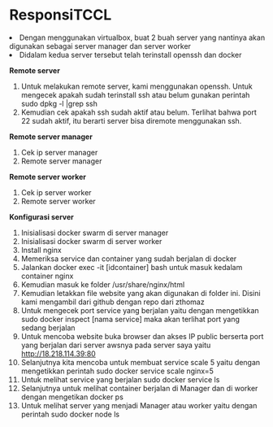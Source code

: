 # <b>ResponsiTCCL</b>

<li>Dengan menggunakan virtualbox, buat 2 buah server yang nantinya akan digunakan sebagai server manager dan server worker</li>
<li>Didalam kedua server tersebut telah terinstall openssh dan docker</li>


<b>Remote server</b>
1.	Untuk melakukan remote server, kami menggunakan openssh. Untuk mengecek apakah sudah terinstall ssh atau belum gunakan perintah sudo dpkg -l |grep ssh
2.	Kemudian cek apakah ssh sudah aktif atau belum. Terlihat bahwa port 22 sudah aktif, itu berarti server bisa diremote menggunakan ssh.

<b>Remote server manager</b>
1.	Cek ip server manager
2.	Remote server manager

<b>Remote server worker</b>
1.	Cek ip server worker
2.	Remote server worker

<b>Konfigurasi server</b>
1.	Inisialisasi docker swarm di server manager
2.	Inisialisasi docker swarm di server worker
3.	Install nginx
4.	Memeriksa service dan container yang sudah berjalan di docker 
5.	Jalankan docker exec -it [idcontainer] bash untuk masuk kedalam container nginx
6.	Kemudian masuk ke folder /usr/share/nginx/html
7.	Kemudian letakkan file website yang akan digunakan di folder ini. Disini kami mengambil dari github dengan repo dari zthomaz
8.	Untuk mengecek port service yang berjalan yaitu dengan mengetikkan sudo docker inspect [nama service] maka akan terlihat port yang sedang berjalan
9.	Untuk mencoba website buka browser dan akses IP public berserta port yang berjalan dari server awsnya pada server saya yaitu http://18.218.114.39:80
10.	Selanjutnya kita mencoba untuk membuat service scale 5 yaitu dengan mengetikkan perintah sudo docker service scale nginx=5
11.	Untuk melihat service yang berjalan sudo docker service ls
12.	Selanjutnya untuk melihat container berjalan di Manager dan di worker dengan mengetikan docker ps
13.	Untuk melihat server yang menjadi Manager atau worker yaitu dengan perintah  sudo docker node ls
 
